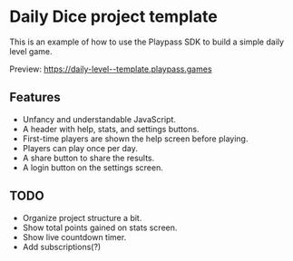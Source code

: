 # Daily Dice project template

This is an example of how to use the Playpass SDK to build a simple daily level game.

Preview: https://daily-level--template.playpass.games

## Features

- Unfancy and understandable JavaScript.
- A header with help, stats, and settings buttons.
- First-time players are shown the help screen before playing.
- Players can play once per day.
- A share button to share the results.
- A login button on the settings screen.

## TODO

- Organize project structure a bit.
- Show total points gained on stats screen.
- Show live countdown timer.
- Add subscriptions(?)
